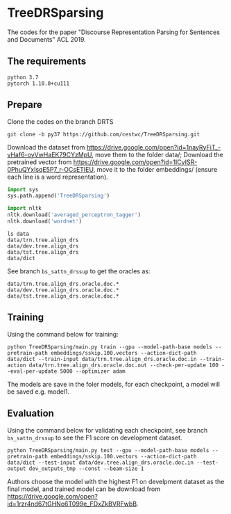 # TreeDRSparsing
The codes for the paper "Discourse Representation Parsing for Sentences and Documents" ACL 2019.

## The requirements

    python 3.7
    pytorch 1.10.0+cu111
  
## Prepare
Clone the codes on the branch DRTS

    git clone -b py37 https://github.com/cestwc/TreeDRSparsing.git
    
Download the dataset from https://drive.google.com/open?id=1nayRyFiT_-vHaf6-oyVwHaEK79CYzMpU, move them to the folder data/; Download the pretrained vector from https://drive.google.com/open?id=1ICyISR-0PhuQYxIsqE5P7_r-OCsETIEU, move it to the folder embeddings/ (ensure each line is a word representation).

```python
import sys
sys.path.append('TreeDRSparsing')

import nltk
nltk.download('averaged_perceptron_tagger')
nltk.download('wordnet')
```

    ls data
    data/trn.tree.align_drs
    data/dev.tree.align_drs
    data/tst.tree.align_drs
    data/dict
    
See branch `bs_sattn_drssup` to get the oracles as:
  
    data/trn.tree.align_drs.oracle.doc.*
    data/dev.tree.align_drs.oracle.doc.*
    data/tst.tree.align_drs.oracle.doc.*
    
## Training
Using the command below for training:

    python TreeDRSparsing/main.py train --gpu --model-path-base models --pretrain-path embeddings/sskip.100.vectors --action-dict-path data/dict --train-input data/trn.tree.align_drs.oracle.doc.in --train-action data/trn.tree.align_drs.oracle.doc.out --check-per-update 100 --eval-per-update 5000 --optimizer adam
    
The models are save in the foler models, for each checkpoint, a model will be saved e.g. model1.

## Evaluation
Using the command below for validating each checkpoint, see branch `bs_sattn_drssup` to see the F1 score on development dataset.

    python TreeDRSparsing/main.py test --gpu --model-path-base models --pretrain-path embeddings/sskip.100.vectors --action-dict-path data/dict --test-input data/dev.tree.align_drs.oracle.doc.in --test-output dev_outputs_tmp --const --beam-size 1

    
Authors choose the model with the highest F1 on develpment dataset as the final model, and trained model can be download from https://drive.google.com/open?id=1rzr4nd67tGHNo6T099e_FDxZkBVRFwbB.

